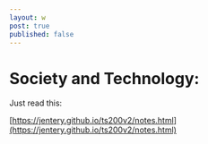 ```yaml
---
layout: w
post: true
published: false
---
```

# Society and Technology:

Just read this: 

[https://jentery.github.io/ts200v2/notes.html](https://jentery.github.io/ts200v2/notes.html)
